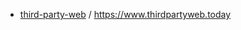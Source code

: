 - [third-party-web](https://github.com/patrickhulce/third-party-web#methodology) / https://www.thirdpartyweb.today
